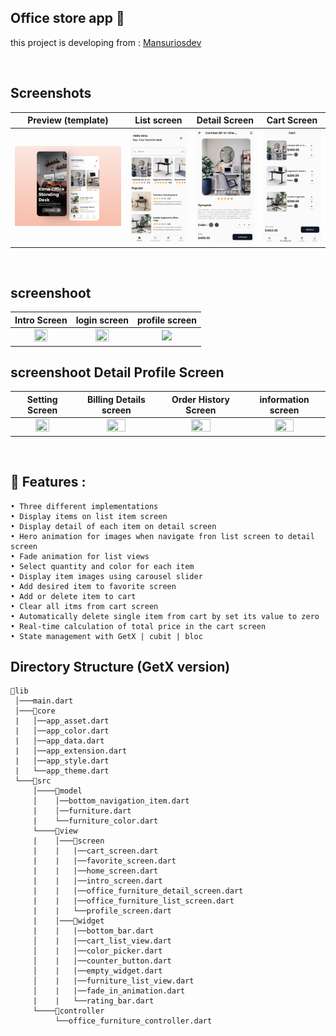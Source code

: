 ## Office store app 🏢




this project is developing from :  [Mansuriosdev](https://github.com/Mansurisodev)
  <br/>



 <br/>

## Screenshots

Preview (template)         |   List screen             |   Detail Screen           |  Cart Screen 
:-------------------------:|:-------------------------:|:-------------------------:|:-------------------------: 
![](https://github.com/Mansurisodev/office_store_getX/blob/origin/screenshots/office_furniture_store_app.jpg?raw=true)|![](https://github.com/Mansurisodev/office_store_getX/blob/origin/screenshots/office_furniture_list_screen.png?raw=true)|![](https://github.com/Mansurisodev/office_store_getX/blob/origin/screenshots/office_furniture_detail_screen.png?raw=true)|![](https://github.com/Mansurisodev/office_store_getX/blob/origin/screenshots/cart_screen.png?raw=true) 


  <br/>
  
  
## screenshoot



Intro Screen | login screen | profile screen
:---: | :---: | :---:
<img src="https://user-images.githubusercontent.com/86775678/211602504-b45b0b92-150f-4113-bc0d-0a7d0349c45d.jpg" width=50% height=50% > |<img src="https://user-images.githubusercontent.com/86775678/211600640-1ea7850e-a3a2-41fc-b93b-65c97d1da4f3.jpg" width=50% height=50% > |<img src="https://user-images.githubusercontent.com/86775678/212347829-a86df766-99f4-4f2a-9676-f757b61857d4.png"  >


## screenshoot Detail Profile Screen

Setting Screen | Billing Details screen | Order History Screen  | information screen
:---: | :---: | :---: | :---:
<img src="https://user-images.githubusercontent.com/86775678/212347972-9688a3f0-07bb-4398-9c41-8520f149c69d.png" width=50% height=50%> | <img src="https://user-images.githubusercontent.com/86775678/212348143-4f0dffaa-aeec-4026-a953-00ca263c2e59.png" width=50% height=50%> | <img src="https://user-images.githubusercontent.com/86775678/212348320-267ae438-d86c-49b5-ab57-11739604339e.png" width=50% height=50%> | <img src="https://user-images.githubusercontent.com/86775678/212544774-fdfd1d21-7159-4a37-9ef5-bef5cad53045.png" width=50% height=50%>



  <br/>

## 🚀 Features :
```
• Three different implementations
• Display items on list item screen
• Display detail of each item on detail screen
• Hero animation for images when navigate fron list screen to detail screen
• Fade animation for list views
• Select quantity and color for each item
• Display item images using carousel slider
• Add desired item to favorite screen
• Add or delete item to cart
• Clear all itms from cart screen
• Automatically delete single item from cart by set its value to zero
• Real-time calculation of total price in the cart screen
• State management with GetX | cubit | bloc
```


## Directory Structure (GetX version)
```
📂lib
 │───main.dart  
 │───📂core  
 |   │──app_asset.dart
 |   │──app_color.dart
 |   │──app_data.dart
 |   │──app_extension.dart
 |   │──app_style.dart
 |   └──app_theme.dart
 └───📂src
     │────📂model
     │    │──bottom_navigation_item.dart
     |    │──furniture.dart
     |    └──furniture_color.dart
     └────📂view
     |    │───📂screen
     |    |   |──cart_screen.dart
     |    |   |──favorite_screen.dart
     |    |   |──home_screen.dart
     |    |   |──intro_screen.dart
     |    |   |──office_furniture_detail_screen.dart
     |    |   |──office_furniture_list_screen.dart
     |    |   └──profile_screen.dart
     |    │───📂widget
     |    |   |──bottom_bar.dart
     │    |   |──cart_list_view.dart
     │    |   |──color_picker.dart
     │    |   |──counter_button.dart
     │    |   |──empty_widget.dart
     │    |   |──furniture_list_view.dart
     │    |   |──fade_in_animation.dart
     |    |   └──rating_bar.dart
     └────📂controller
          └──office_furniture_controller.dart
```

  <br/>

